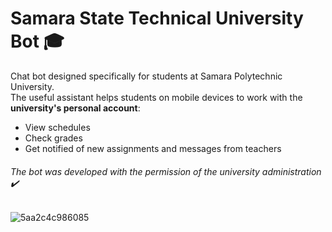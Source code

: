 # Samara State Technical University Bot :mortar_board:
Chat bot designed specifically for students at Samara Polytechnic University.  
The useful assistant helps students on mobile devices to work with the __university's personal account__:
- View schedules
- Check grades
- Get notified of new assignments and messages from teachers
###### The bot was developed with the permission of the university administration :heavy_check_mark:
![5aa2c4c986085](https://user-images.githubusercontent.com/29148980/139920188-66aeb1aa-6391-4e19-9ae2-7ceaf0bd726d.jpg)
